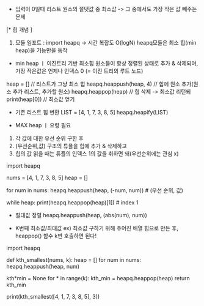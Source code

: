 - 입력이 0일때 리스트 원소의 절댓값 중 최소값
  -> 그 중에서도 가장 작은 값 빼주는 문제

[* 힙 개념 ]

1. 모듈 임포트 : import heapq -> 시간 복잡도 O(logN)
   heapq모듈은 최소 힙(min heap)을 기능만을 동작

- min heap ㅣ 이진트리 기반 최소힙
  원소들이 항상 정렬된 상태로 추가 & 삭제되며,
  가장 작은값은 언제나 인덱스 0 (= 이진 트리의 루트 노드)

heap = [] // 리스트가 그냥 최소 힙
heapq.heappush(heap, 4) // 힙에 원소 추가(원소 추가 리스트, 추가할 원소)
heapq.heappop(heap) // 힙 삭제 -> 최소값 리턴되
print(heap[0]) // 최소값 얻기

- 기존 리스트 힙 변환
  LIST = [4, 1, 7, 3, 8, 5]
  heapq.heapify(LIST)

- MAX heap ㅣ 요령 필요

1. 각 값에 대한 우선 순위 구한 후
2. (우선순위,값) 구조의 튜플을 힙에 추가 & 삭제하고
3. 힙의 값 읽을 때는 튜플의 인덱스 1의 값을 취하면 돼(우선순위에는 관심 x)

import heapq

nums = [4, 1, 7, 3, 8, 5]
heap = []

for num in nums:
heapq.heappush(heap, (-num, num)) # (우선 순위, 값)

while heap:
print(heapq.heappop(heap)[1]) # index 1

- 절대값 정렬
  heapq.heappush(heap, (abs(num), num))

- K번째 최소값/최대값
  ex) 최소값 구하기 위해 주어진 배열 힙으로 만든 후, heappop() 함수 k번 호출하면 된다!

import heapq

def kth_smallest(nums, k):
heap = []
for num in nums:
heapq.heappush(heap, num)

kth*min = None
for * in range(k):
kth_min = heapq.heappop(heap)
return kth_min

print(kth_smallest([4, 1, 7, 3, 8, 5], 3))
